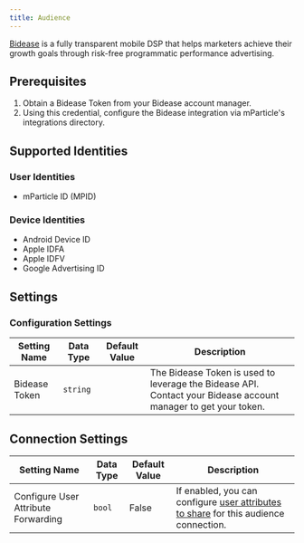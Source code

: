 ```yaml
---
title: Audience
---
```


[Bidease](https://bidease.com/) is a fully transparent mobile DSP that helps marketers achieve their growth goals through risk-free programmatic performance advertising.

## Prerequisites

1. Obtain a Bidease Token from your Bidease account manager.
2. Using this credential, configure the Bidease integration via mParticle's integrations directory.

## Supported Identities

### User Identities

* mParticle ID (MPID)

### Device Identities

* Android Device ID 
* Apple IDFA
* Apple IDFV
* Google Advertising ID

## Settings

### Configuration Settings

Setting Name | Data Type | Default Value | Description
|---|---|---|---
| Bidease Token | `string` | <unset> | The Bidease Token is used to leverage the Bidease API. Contact your Bidease account manager to get your token.

## Connection Settings

Setting Name | Data Type | Default Value | Description
|---|---|---|---
Configure User Attribute Forwarding | `bool` | False| If enabled, you can configure [user attributes to share](/guides/platform-guide/audiences/real-time/#user-attribute-sharing) for this audience connection.

